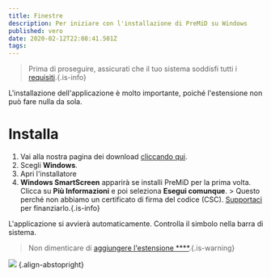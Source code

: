 ```yaml
---
title: Finestre
description: Per iniziare con l'installazione di PreMiD su Windows
published: vero
date: 2020-02-12T22:08:41.501Z
tags:
---
```


> Prima di proseguire, assicurati che il tuo sistema soddisfi tutti i [requisiti](/install/requirements).{.is-info}

L'installazione dell'applicazione è molto importante, poiché l'estensione non può fare nulla da sola.

# Installa
1. Vai alla nostra pagina dei download [cliccando qui](https://premid.app/downloads).
2. Scegli **Windows**.
3. Apri l'installatore
4. **Windows SmartScreen** apparirà se installi PreMiD per la prima volta. Clicca su **Più Informazioni** e poi seleziona **Esegui comunque**. > Questo perché non abbiamo un certificato di firma del codice (CSC). [Supportaci](https://www.patreon.com/Timeraa) per finanziarlo.{.is-info}

L'applicazione si avvierà automaticamente. Controlla il simbolo nella barra di sistema.

> Non dimenticare di [aggiungere l'estensione ****](/install).{.is-warning}

![](https://a.icons8.com/djxbtnYm/GBjHDS/svg.svg) {.align-abstopright}